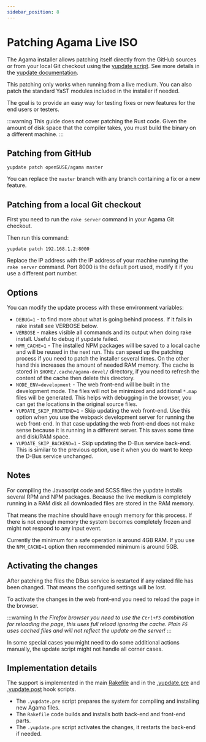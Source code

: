 ```yaml
---
sidebar_position: 8
---
```


# Patching Agama Live ISO

The Agama installer allows patching itself directly from the GitHub sources or from your local Git
checkout using the [yupdate
script](https://github.com/yast/yast-installation/blob/master/bin/yupdate). See more details in the
[yupdate documentation](https://github.com/yast/yast-installation/blob/master/doc/yupdate.md).

This patching only works when running from a live medium. You can also patch the standard YaST
modules included in the installer if needed.

The goal is to provide an easy way for testing fixes or new features for the end users or testers.

:::warning
This guide does not cover patching the Rust code. Given the amount of disk space that the compiler
takes, you must build the binary on a different machine.
:::

## Patching from GitHub

```console
yupdate patch openSUSE/agama master
```

You can replace the `master` branch with any branch containing a fix or a new feature.

## Patching from a local Git checkout

First you need to run the `rake server` command in your Agama Git checkout.

Then run this command:

```console
yupdate patch 192.168.1.2:8000
```

Replace the IP address with the IP address of your machine running the `rake server` command. Port
8000 is the default port used, modify it if you use a different port number.

## Options

You can modify the update process with these environment variables:

- `DEBUG=1` - to find more about what is going behind process. If it fails in rake install see
  VERBOSE below.
- `VERBOSE` - makes visible all commands and its output when doing rake install. Useful to debug if
  yupdate failed.
- `NPM_CACHE=1` - The installed NPM packages will be saved to a local cache and will be reused in
  the next run. This can speed up the patching process if you need to patch the installer several
  times. On the other hand this increases the amount of needed RAM memory. The cache is stored in
  `$HOME/.cache/agama-devel/` directory, if you need to refresh the content of the cache then delete
  this directory.
- `NODE_ENV=development` - The web front-end will be built in the development mode. The files will
  not be minimized and additional `*.map` files will be generated. This helps with debugging in the
  browser, you can get the locations in the original source files.
- `YUPDATE_SKIP_FRONTEND=1` - Skip updating the web front-end. Use this option when you use the
  webpack development server for running the web front-end. In that case updating the web front-end
  does not make sense because it is running in a different server. This saves some time and disk/RAM
  space.
- `YUPDATE_SKIP_BACKEND=1` - Skip updating the D-Bus service back-end. This is similar to the
  previous option, use it when you do want to keep the D-Bus service unchanged.

## Notes

For compiling the Javascript code and SCSS files the yupdate installs several RPM and NPM packages.
Because the live medium is completely running in a RAM disk all downloaded files are stored in the
RAM memory.

That means the machine should have enough memory for this process. If there is not enough memory the
system becomes completely frozen and might not respond to any input event.

Currently the minimum for a safe operation is around 4GB RAM. If you use the `NPM_CACHE=1` option
then recommended minimum is around 5GB.

## Activating the changes

After patching the files the DBus service is restarted if any related file has been changed. That
means the configured settings will be lost.

To activate the changes in the web front-end you need to reload the page in the browser.

:::warning
_In the Firefox browser you need to use the `Ctrl+F5` combination for reloading the page,
this uses full reload ignoring the cache. Plain `F5` uses cached files and will not reflect the
update on the server!_
:::

In some special cases you might need to do some additional actions manually, the update script might
not handle all corner cases.

## Implementation details

The support is implemented in the main
[Rakefile](https://github.com/openSUSE/agama/blob/master/Rakefile) and in the
[.yupdate.pre](https://github.com/openSUSE/agama/blob/master/.yupdate.pre) and
[.yupdate.post](https://github.com/openSUSE/agama/blob/master/.yupdate.post) hook scripts.

- The `.yupdate.pre` script prepares the system for compiling and installing new Agama files.
- The `Rakefile` code builds and installs both back-end and front-end parts.
- The `.yupdate.pre` script activates the changes, it restarts the back-end if needed.
